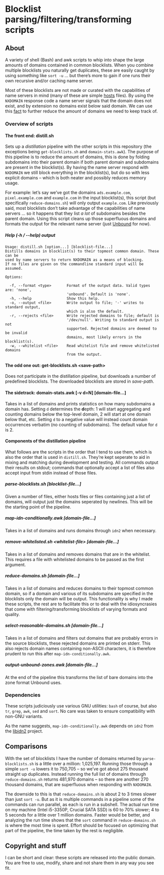 # Blocklist parsing/filtering/transforming scripts

## About
A variety of shell (Bash) and awk scripts to whip into shape the large amounts of domains contained in common blocklists. When you combine multiple blocklists you naturally get duplicates, these are easily caught by using something like `sort -u` … but there’s more to gain if one runs their own recursive and/​or caching name server.

Most of these blocklists are not made or curated with the capabilities of name servers in mind (many of these are simple [hosts](https://en.wikipedia.org/wiki/Hosts_(file)) files). By using the `NXDOMAIN` response code a name server signals that the domain does not exist, and by extension no domains exist below said domain. We can use this [fact](https://tools.ietf.org/html/rfc8020) to further reduce the amount of domains we need to keep track of.

### Overview of scripts

#### The front end: distill.sh
Sets up a _distillation_ pipeline with the other scripts in this repository (the exceptions being `get-blocklists.sh` and `domain-stats.awk`). The purpose of this pipeline is to reduce the amount of domains, this is done by folding subdomains into their parent domain if both parent domain and subdomains are present in the blocklist(s). By having the name server respond with `NXDOMAIN` we still block everything in the blocklist(s), but do so with less explicit domains – which is both neater and possibly reduces memory usage.

For example: let’s say we’ve got the domains `ads.example.com`, `pixel.example.com` and `example.com` in the input blocklist(s), this script (but specifically `reduce-domains.sh`) will only output `example.com`. Like previously said, most blocklists don’t take advantage of the capabilities of name servers … so it happens that they list _a lot_ of subdomains besides the parent domain. Using this script cleans up those superfluous domains and formats the output for the relevant name server (just [Unbound](https://nlnetlabs.nl/projects/unbound/about/) for now).

##### Help (-h / --help) output

	Usage: distill.sh [option...] [blocklist-file...]
	Distills domains in blocklist(s) to their topmost common domain. These can be
	used by name servers to return NXDOMAIN as a means of blocking.
	If no files are given on the commandline standard input will be assumed.

	Options:

	  -f, --format <type>       Format of the output data. Valid types are: 'none',
								'unbound'. Default is 'none'.
	  -h, --help                Show this help.
	  -o, --output <file>       Write output to file; '-' writes to standard output,
								which is also the default.
	  -r, --rejects <file>      Write rejected domains to file; default is
								'/dev/null'. Writing to standard output is not
								supported. Rejected domains are deemed to be invalid
								domains, most likely errors in the blocklist(s).
	  -w, --whitelist <file>    Read whitelist file and remove whitelisted domains
								from the output.

#### The odd one out: get-blocklists.sh \<save-path>
Does not participate in the distillation pipeline, but downloads a number of predefined blocklists. The downloaded blocklists are stored in _save-path_.

#### The sidetrack: domain-stats.awk [-v d=N] [domain-file...]
Takes in a list of domains and prints statistics on how many subdomains a domain has. Setting `d` determines the **d**epth: 1 will start aggregating and counting domains below the top-level domain, 2 will start at one domain below that, etc. Setting `d` to a negative value will instead count domain occurrences verbatim (no counting of subdomains). The default value for `d` is 2.

#### Components of the distillation pipeline
What follows are the scripts in the order that I tend to use them, which is also the order that is used in `distill.sh`. They’re kept seperate to aid in mixing and matching during development and testing. All commands output their results on stdout; commands that optionally accept a list of files also accept input from stdin instead of those files.

##### parse-blocklists.sh [blocklist-file...]
Given a number of files, either hosts files or files containing just a list of domains, will output just the domains seperated by newlines. This will be the starting point of the pipeline.

##### map-idn-conditionally.awk [domain-file...]
Takes in a list of domains and runs domains through `idn2` when necessary.

##### remove-whitelisted.sh \<whitelist-file> [domain-file...]
Takes in a list of domains and removes domains that are in the whitelist. This requires a file with whitelisted domains to be passed as the first argument.

##### reduce-domains.sh [domain-file...]
Takes in a list of domains and reduces domains to their topmost common domain, so if a domain and various of its subdomains are specified in the blocklists only the domain will be output. This functionality is why I made these scripts, the rest are to facilitate this or to deal with the idiosyncrasies that come with filtering/​transforming blocklists of varying formats and quality.

##### select-reasonable-domains.sh [domain-file...]
Takes in a list of domains and filters out domains that are probably errors in the source blocklists, these rejected domains are printed on stderr. This also rejects domain names containing non-ASCII characters, it is therefore prudent to run this after `map-idn-conditionally.awk`.

##### output-unbound-zones.awk [domain-file...]
At the end of the pipeline this transforms the list of bare domains into the zone format Unbound uses.

### Dependencies
These scripts judiciously use various GNU utilities: `bash` of course, but also `tr`, `grep`, `awk`, `sed` and `sort`. No care was taken to ensure compatibility with non-GNU variants.

As the name suggests, `map-idn-conditionally.awk` depends on `idn2` from the [libidn2](https://gitlab.com/libidn/libidn2) project.

## Comparisons
With the set of blocklists I have the number of domains returned by `parse-blocklists.sh` is a little over a million: 1,025,197. Running those through a simple `sort -u` lowers it to 750,705 – so we’ve got about 275 thousand straight up duplicates. Instead running the full list of domains through `reduce-domains.sh` returns 481,970 domains – so there are another 270 thousand domains, that are superfluous when responding with `NXDOMAIN`.

The downside to this is that `reduce-domains.sh` is about 2 to 3 times slower than just `sort -u`. But as it is multiple commands in a pipeline some of the commands can run parallel, as each is run in a subshell. The actual run time on my machine (Intel i5-3350P, Crucial SATA SSD) is 60 to 70% slower; 4 to 5 seconds for a little over 1 million domains. Faster would be better, and analyzing the run time shows that the `sort` command in `reduce-domains.sh` is where the most time is spent. Effort should be focused on optimizing that part of the pipeline, the time taken by the rest is negligible.

## Copyright and stuff
I can be short and clear: these scripts are released into the public domain. You are free to use, modify, share and not share them in any way you see fit.
